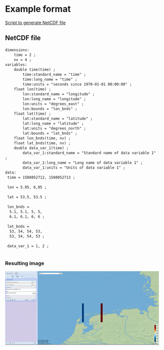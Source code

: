 # Example format
[Script to generate NetCDF file](https://github.com/KNMI/adaguc-server/blob/master/doc/format_standard/scripts/generate_example_file_vector_format.py)

## NetCDF file
``` 
dimensions:
    time = 2 ; 
    nv = 4 ;
variables:
    double time(time) ;
        time:standard_name = "time" ;
        time:long_name = "time" ;
        time:units = "seconds since 1970-01-01 00:00:00" ;
    float lon(time) ;
        lon:standard_name = "longitude" ;
        lon:long_name = "longitude" ;
        lon:units = "degrees_east" ;
        lon:bounds = "lon_bnds" ;
    float lat(time) ;
        lat:standard_name = "latitude" ;
        lat:long_name = "latitude" ;
        lat:units = "degrees_north" ;
        lat:bounds = "lat_bnds" ;
    float lon_bnds(time, nv) ;
    float lat_bnds(time, nv) ;
    double data_var_1(time) ;
        data_var_1:standard_name = "Standard name of data variable 1" ;
        data_var_1:long_name = "Long name of data variable 1" ;
        data_var_1:units = "Units of data variable 1" ;
data:
 time = 1508052712, 1508052713 ;
 
 lon = 5.05, 6,05 ;
 
 lat = 53.5, 53.5 ;
 
 lon_bnds =
  5.1, 5.1, 5, 5,
  6.1, 6.1, 6, 6 ;
  
 lat_bnds =
  53, 54, 54, 53,
  53, 54, 54, 53 ;
  
 data_var_1 = 1, 2 ;
 
```

### Resulting image
![Vector format example](images/vector_format_example_1.png)